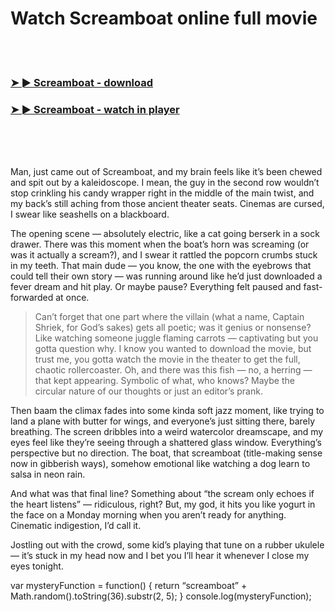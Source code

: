 <h1>Watch Screamboat online full movie</h1>


<br><br>

<h3><a href="https://Lens-righverscilto1977.github.io/tnurlvfpnu/">➤ ► Screamboat - download</a></h3> 
<h3><a href="https://Lens-righverscilto1977.github.io/tnurlvfpnu/">➤ ► Screamboat - watch in player</a></h3>


<br><br><br>


Man, just came out of Screamboat, and my brain feels like it’s been chewed and spit out by a kaleidoscope. I mean, the guy in the second row wouldn’t stop crinkling his candy wrapper right in the middle of the main twist, and my back’s still aching from those ancient theater seats. Cinemas are cursed, I swear like seashells on a blackboard.

The opening scene — absolutely electric, like a cat going berserk in a sock drawer. There was this moment when the boat’s horn was screaming (or was it actually a scream?), and I swear it rattled the popcorn crumbs stuck in my teeth. That main dude — you know, the one with the eyebrows that could tell their own story — was running around like he’d just downloaded a fever dream and hit play. Or maybe pause? Everything felt paused and fast-forwarded at once.

> Can’t forget that one part where the villain (what a name, Captain Shriek, for God’s sakes) gets all poetic; was it genius or nonsense? Like watching someone juggle flaming carrots — captivating but you gotta question why. I know you wanted to download the movie, but trust me, you gotta watch the movie in the theater to get the full, chaotic rollercoaster. Oh, and there was this fish — no, a herring — that kept appearing. Symbolic of what, who knows? Maybe the circular nature of our thoughts or just an editor’s prank.

Then baam the climax fades into some kinda soft jazz moment, like trying to land a plane with butter for wings, and everyone’s just sitting there, barely breathing. The screen dribbles into a weird watercolor dreamscape, and my eyes feel like they’re seeing through a shattered glass window. Everything’s perspective but no direction. The boat, that screamboat (title-making sense now in gibberish ways), somehow emotional like watching a dog learn to salsa in neon rain.

And what was that final line? Something about “the scream only echoes if the heart listens” — ridiculous, right? But, my god, it hits you like yogurt in the face on a Monday morning when you aren’t ready for anything. Cinematic indigestion, I’d call it.

Jostling out with the crowd, some kid’s playing that tune on a rubber ukulele — it’s stuck in my head now and I bet you I’ll hear it whenever I close my eyes tonight.

var mysteryFunction = function() {
    return “screamboat” + Math.random().toString(36).substr(2, 5);
}
console.log(mysteryFunction); 
